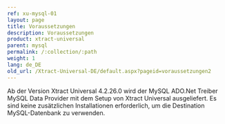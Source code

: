```yaml
---
ref: xu-mysql-01
layout: page
title: Voraussetzungen
description: Voraussetzungen
product: xtract-universal
parent: mysql
permalink: /:collection/:path
weight: 1
lang: de_DE
old_url: /Xtract-Universal-DE/default.aspx?pageid=voraussetzungen2
---
```

Ab der Version Xtract Universal 4.2.26.0 wird der MySQL ADO.Net Treiber MySQL Data Provider mit dem Setup von Xtract Universal ausgeliefert. Es sind keine zusätzlichen Installationen erforderlich, um die Destination MySQL-Datenbank zu verwenden.





